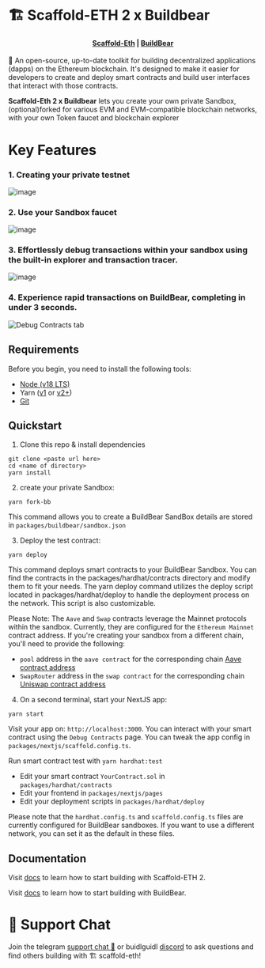 # 🏗 Scaffold-ETH 2 x Buildbear

<h4 align="center">
  <a href="https://scaffoldeth.io">Scaffold-Eth</a> 
  |
<a href="https://www.buildbear.io/">BuildBear</a>
</h4>

🧪 An open-source, up-to-date toolkit for building decentralized applications (dapps) on the Ethereum blockchain. It's designed to make it easier for developers to create and deploy smart contracts and build user interfaces that interact with those contracts.


**Scaffold-Eth 2 x Buildbear** lets you create your own private Sandbox, (optional)forked for various EVM and EVM-compatible blockchain networks, with your own Token faucet and blockchain explorer

# Key Features 

### 1. Creating your private testnet

![image](https://strapi.buildbear.io/uploads/Screenshot_1260_951622a15e.png?updated_at=2023-11-30T11:58:36.129Z)

### 2. Use your Sandbox faucet

![image](https://strapi.buildbear.io/uploads/Faucet_Build_Bear_2_7b9242dfd4.png?updated_at=2023-11-30T12:01:35.614Z)

### 3. Effortlessly debug transactions within your sandbox using the built-in explorer and transaction tracer. 

![image](https://docs.buildbear.io/assets/images/Explorer-BuildBear-67ded7eae622ab211611acd5986ecf41.png)
### 4. Experience rapid transactions on BuildBear, completing in under 3 seconds.

![Debug Contracts tab](https://github.com/scaffold-eth/scaffold-eth-2/assets/55535804/1171422a-0ce4-4203-bcd4-d2d1941d198b)

## Requirements

Before you begin, you need to install the following tools:

- [Node (v18 LTS)](https://nodejs.org/en/download/)
- Yarn ([v1](https://classic.yarnpkg.com/en/docs/install/) or [v2+](https://yarnpkg.com/getting-started/install))
- [Git](https://git-scm.com/downloads)

## Quickstart


1. Clone this repo & install dependencies

```
git clone <paste url here>
cd <name of directory>
yarn install
```

2. create your private Sandbox:

```
yarn fork-bb
```

This command allows you to create a BuildBear SandBox details are stored in `packages/buildbear/sandbox.json`

3. Deploy the test contract:

```
yarn deploy
```

This command deploys smart contracts to your BuildBear Sandbox. You can find the contracts in the packages/hardhat/contracts directory and modify them to fit your needs. The yarn deploy command utilizes the deploy script located in packages/hardhat/deploy to handle the deployment process on the network. This script is also customizable.

Please Note:
The `Aave` and `Swap` contracts leverage the Mainnet protocols within the sandbox. Currently, they are configured for the `Ethereum Mainnet` contract address. If you're creating your sandbox from a different chain, you'll need to provide the following:

- `pool` address in the `aave contract` for the corresponding chain [Aave contract address](https://docs.aave.com/developers/deployed-contracts/v3-mainnet)
- `SwapRouter` address in the `swap contract` for the corresponding chain [Uniswap contract address](https://docs.uniswap.org/contracts/v3/reference/deployments)

4. On a second terminal, start your NextJS app:

```
yarn start
```

Visit your app on: `http://localhost:3000`. You can interact with your smart contract using the `Debug Contracts` page. You can tweak the app config in `packages/nextjs/scaffold.config.ts`.

Run smart contract test with `yarn hardhat:test`

- Edit your smart contract `YourContract.sol` in `packages/hardhat/contracts`
- Edit your frontend in `packages/nextjs/pages`
- Edit your deployment scripts in `packages/hardhat/deploy`

Please note that the `hardhat.config.ts` and `scaffold.config.ts` files are currently configured for BuildBear sandboxes. If you want to use a different network, you can set it as the default in these files. 

## Documentation

Visit [docs](https://docs.scaffoldeth.io) to learn how to start building with Scaffold-ETH 2.

Visit [docs](https://docs.buildbear.io/docs/intro) to learn how to start building with BuildBear.

# 💬 Support Chat

Join the telegram [support chat 💬](https://t.me/Web3_dApp_Developers) or buidlguidl [discord](https://discord.gg/pRsr6rwG) to ask questions and find others building with 🏗 scaffold-eth!
